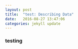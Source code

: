```yaml
---
layout: post
title:  "test: Describing Data"
date:   2016-08-27 13:47:06
categories: jekyll update
---
```


### testing